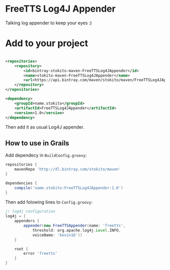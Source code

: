 # FreeTTS Log4J Appender

Talking log appender to keep your eyes :)

# Add to your project
```xml

<repositories>
    <repository>
        <id>bintray-stokito-maven-FreeTTSLog4JAppender</id>
        <name>stokito-maven-FreeTTSLog4JAppender</name>
        <url>https://api.bintray.com/maven/stokito/maven/FreeTTSLog4JAppender</url>
    </repository>
</repositories>

<dependency>
    <groupId>name.stokito</groupId>
    <artifactId>FreeTTSLog4JAppender</artifactId>
    <version>1.0</version>
</dependency>
```

Then add it as usual Log4J appender.

## How to use in Grails
Add dependecy in `BuildConfig.groovy`:

```groovy
repositories {
    mavenRepo 'http://dl.bintray.com/stokito/maven'
}

dependencies {
    compile('name.stokito:FreeTTSLog4JAppender:1.0')
}
```

Then add folowing lines to `Config.groovy`:

```groovy
// log4j configuration
log4j = {
    appenders {
        appender(new FreeTTSAppender(name: 'freetts', 
            threshold: org.apache.log4j.Level.INFO,
            voiceName: 'kevin16'))
    }

    root {
        error 'freetts'
    }
}
```


